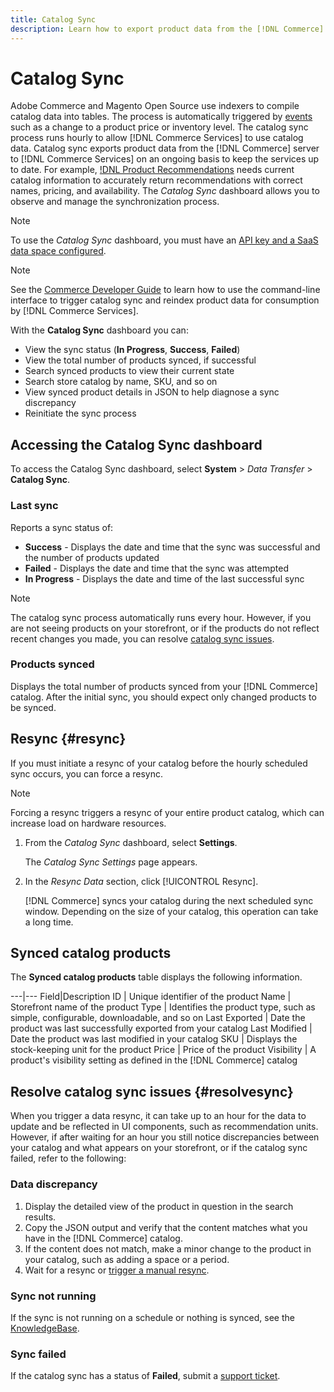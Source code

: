 ```yaml
---
title: Catalog Sync
description: Learn how to export product data from the [!DNL Commerce] server to [!DNL Commerce Services] on an ongoing basis to keep the services up to date.
---
```


# Catalog Sync

Adobe Commerce and Magento Open Source use indexers to compile catalog data into tables. The process is automatically triggered by [events](https://docs.magento.com/user-guide/system/index-management-events.html) such as a change to a product price or inventory level. The catalog sync process runs hourly to allow [!DNL Commerce Services] to use catalog data. Catalog sync exports product data from the [!DNL Commerce] server to [!DNL Commerce Services] on an ongoing basis to keep the services up to date. For example, [!DNL Product Recommendations](./product-recommendations/overview.md) needs current catalog information to accurately return recommendations with correct names, pricing, and availability. The _Catalog Sync_ dashboard allows you to observe and manage the synchronization process.

>[!NOTE]
>
>To use the _Catalog Sync_ dashboard, you must have an [API key and a SaaS data space configured](saas.md).

>[!NOTE]
>
>See the [Commerce Developer Guide](https://devdocs.magento.com/guides/v2.4/config-guide/cli/config-cli-subcommands-catalog-sync.html) to learn how to use the command-line interface to trigger catalog sync and reindex product data for consumption by [!DNL Commerce Services].

With the **Catalog Sync** dashboard you can:

- View the sync status (**In Progress**, **Success**, **Failed**)
- View the total number of products synced, if successful
- Search synced products to view their current state
- Search store catalog by name, SKU, and so on
- View synced product details in JSON to help diagnose a sync discrepancy
- Reinitiate the sync process

## Accessing the Catalog Sync dashboard

To access the Catalog Sync dashboard, select **System** > _Data Transfer_ > **Catalog Sync**.

### Last sync

Reports a sync status of:

- **Success** - Displays the date and time that the sync was successful and the number of products updated
- **Failed** - Displays the date and time that the sync was attempted
- **In Progress** - Displays the date and time of the last successful sync

>[!NOTE]
>
>The catalog sync process automatically runs every hour. However, if you are not seeing products on your storefront, or if the products do not reflect recent changes you made, you can resolve [catalog sync issues](#resolvesync).

### Products synced

Displays the total number of products synced from your [!DNL Commerce] catalog. After the initial sync, you should expect only changed products to be synced.

## Resync {#resync}

If you must initiate a resync of your catalog before the hourly scheduled sync occurs, you can force a resync.

>[!NOTE]
>
>Forcing a resync triggers a resync of your entire product catalog, which can increase load on hardware resources.

1. From the _Catalog Sync_ dashboard, select **Settings**.

   The _Catalog Sync Settings_ page appears.

1. In the _Resync Data_ section, click [!UICONTROL Resync].

   [!DNL Commerce] syncs your catalog during the next scheduled sync window. Depending on the size of your catalog, this operation can take a long time.

## Synced catalog products

The **Synced catalog products** table displays the following information.

---|---
Field|Description
ID | Unique identifier of the product
Name | Storefront name of the product
Type | Identifies the product type, such as simple, configurable, downloadable, and so on
Last Exported | Date the product was last successfully exported from your catalog
Last Modified | Date the product was last modified in your catalog
SKU | Displays the stock-keeping unit for the product
Price | Price of the product
Visibility | A product's visibility setting as defined in the [!DNL Commerce] catalog

## Resolve catalog sync issues {#resolvesync}

When you trigger a data resync, it can take up to an hour for the data to update and be reflected in UI components, such as recommendation units. However, if after waiting for an hour you still notice discrepancies between your catalog and what appears on your storefront, or if the catalog sync failed, refer to the following:

### Data discrepancy

1. Display the detailed view of the product in question in the search results.
1. Copy the JSON output and verify that the content matches what you have in the [!DNL Commerce] catalog.
1. If the content does not match, make a minor change to the product in your catalog, such as adding a space or a period.
1. Wait for a resync or [trigger a manual resync](#resync).

### Sync not running

If the sync is not running on a schedule or nothing is synced, see the [KnowledgeBase](https://support.magento.com/hc/en-us/articles/360042224851).

### Sync failed

If the catalog sync has a status of **Failed**, submit a [support ticket](https://support.magento.com/hc/en-us/articles/360019088251).
